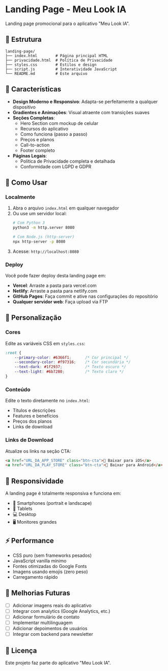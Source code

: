 # Landing Page - Meu Look IA

Landing page promocional para o aplicativo "Meu Look IA".

## 📁 Estrutura

```
landing-page/
├── index.html        # Página principal HTML
├── privacidade.html  # Política de Privacidade
├── styles.css        # Estilos e design
├── script.js         # Interatividade JavaScript
└── README.md         # Este arquivo
```

## 🎨 Características

- **Design Moderno e Responsivo**: Adapta-se perfeitamente a qualquer dispositivo
- **Gradientes e Animações**: Visual atraente com transições suaves
- **Seções Completas**:
  - Hero Section com mockup de celular
  - Recursos do aplicativo
  - Como funciona (passo a passo)
  - Preços e planos
  - Call-to-action
  - Footer completo
- **Páginas Legais**:
  - Política de Privacidade completa e detalhada
  - Conformidade com LGPD e GDPR

## 🚀 Como Usar

### Localmente

1. Abra o arquivo `index.html` em qualquer navegador
2. Ou use um servidor local:
   ```bash
   # Com Python 3
   python3 -m http.server 8080
   
   # Com Node.js (http-server)
   npx http-server -p 8080
   ```
3. Acesse: `http://localhost:8080`

### Deploy

Você pode fazer deploy desta landing page em:

- **Vercel**: Arraste a pasta para vercel.com
- **Netlify**: Arraste a pasta para netlify.com
- **GitHub Pages**: Faça commit e ative nas configurações do repositório
- **Qualquer servidor web**: Faça upload via FTP

## 🎯 Personalização

### Cores

Edite as variáveis CSS em `styles.css`:

```css
:root {
    --primary-color: #6366f1;      /* Cor principal */
    --secondary-color: #f97316;    /* Cor secundária */
    --text-dark: #1f2937;          /* Texto escuro */
    --text-light: #6b7280;         /* Texto claro */
}
```

### Conteúdo

Edite o texto diretamente no `index.html`:

- Títulos e descrições
- Features e benefícios
- Preços dos planos
- Links de download

### Links de Download

Atualize os links na seção CTA:

```html
<a href="URL_DA_APP_STORE" class="btn-cta">📱 Baixar para iOS</a>
<a href="URL_DA_PLAY_STORE" class="btn-cta">🤖 Baixar para Android</a>
```

## 📱 Responsividade

A landing page é totalmente responsiva e funciona em:

- 📱 Smartphones (portrait e landscape)
- 📱 Tablets
- 💻 Desktop
- 🖥️ Monitores grandes

## ⚡ Performance

- CSS puro (sem frameworks pesados)
- JavaScript vanilla mínimo
- Fontes otimizadas do Google Fonts
- Imagens usando emojis (zero peso)
- Carregamento rápido

## 🔧 Melhorias Futuras

- [ ] Adicionar imagens reais do aplicativo
- [ ] Integrar com analytics (Google Analytics, etc.)
- [ ] Adicionar formulário de contato
- [ ] Implementar multilinguagem
- [ ] Adicionar depoimentos de usuários
- [ ] Integrar com backend para newsletter

## 📄 Licença

Este projeto faz parte do aplicativo "Meu Look IA".
